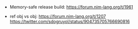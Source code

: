 
* Memory-safe release build: https://forum.nim-lang.org/t/1961

 * ref obj vs obj: https://forum.nim-lang.org/t/1207
https://twitter.com/sdogruyol/status/904735705766690816
